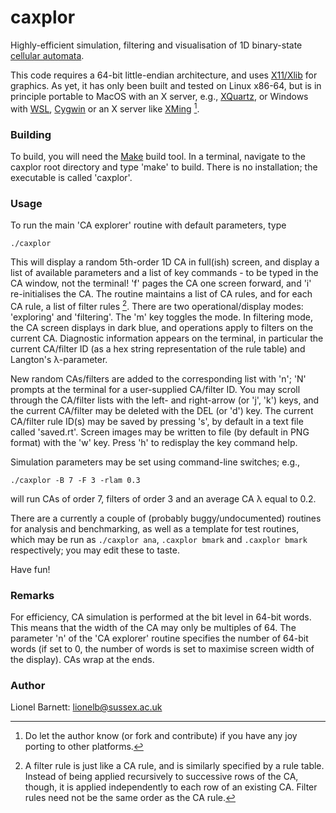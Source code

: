 # caxplor
Highly-efficient simulation, filtering and visualisation of 1D binary-state [cellular automata](https://en.wikipedia.org/wiki/Cellular_automaton).

This code requires a 64-bit little-endian architecture, and uses [X11/Xlib](https://www.x.org/releases/current/doc/libX11/libX11/libX11.html) for graphics. As yet, it has only been built and tested on Linux x86-64, but is in principle portable to MacOS with an X server, e.g.,  [XQuartz](https://www.xquartz.org/), or Windows with [WSL](https://learn.microsoft.com/en-us/windows/wsl/), [Cygwin](https://www.cygwin.com/) or an X server like [XMing](http://www.straightrunning.com/XmingNotes/) [^1].

### Building
To build, you will need the [Make](https://www.gnu.org/software/make/) build tool. In a terminal, navigate to the caxplor root directory and type 'make' to build. There is no installation; the executable is called 'caxplor'.

### Usage
To run the main 'CA explorer' routine with default parameters, type
```
./caxplor
```
This will display a random 5th-order 1D CA in full(ish) screen, and display a list of available parameters and a list of key commands - to be typed in the CA window, not the terminal! 'f' pages the CA one screen forward, and 'i' re-initialises the CA. The routine maintains a list of CA rules, and for each CA rule, a list of filter rules [^2]. There are two operational/display modes: 'exploring' and 'filtering'. The 'm' key toggles the mode. In filtering mode, the CA screen displays in dark blue, and operations apply to filters on the current CA. Diagnostic information appears on the terminal, in particular the current CA/filter ID (as a hex string representation of the rule table) and Langton's &lambda;-parameter.

New random CAs/filters are added to the corresponding list with 'n'; 'N' prompts at the terminal for a user-supplied CA/filter ID. You may scroll through the CA/filter lists with the left- and right-arrow (or 'j', 'k') keys, and the current CA/filter may be deleted with the DEL (or 'd') key. The current CA/filter rule ID(s) may be saved by pressing 's', by default in a text file called 'saved.rt'. Screen images may be written to file (by default in PNG format) with the 'w' key. Press 'h' to redisplay the key command help.

Simulation parameters may be set using command-line switches; e.g.,
```
./caxplor -B 7 -F 3 -rlam 0.3
```
will run CAs of order 7, filters of order 3 and an average CA &lambda; equal to 0.2.

There are a currently a couple of (probably buggy/undocumented) routines for analysis and benchmarking, as well as a template for test routines, which may be run as `./caxplor ana`, `.caxplor bmark` and `.caxplor bmark` respectively; you may edit these to taste.

Have fun!

### Remarks
For efficiency, CA simulation is performed at the bit level in 64-bit words. This means that the width of the CA may only be multiples of 64. The parameter 'n' of the 'CA explorer' routine specifies the number of 64-bit words (if set to 0, the number of words is set to maximise screen width of the display). CAs wrap at the ends.

### Author
Lionel Barnett: lionelb@sussex.ac.uk

[^1]: Do let the author know (or fork and contribute) if you have any joy porting to other platforms.
[^2]: A filter rule is just like a CA rule, and is similarly specified by a rule table. Instead of being applied recursively to successive rows of the CA, though, it is applied independently to each row of an existing CA. Filter rules need not be the same order as the CA rule.
